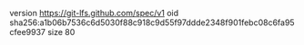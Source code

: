 version https://git-lfs.github.com/spec/v1
oid sha256:a1b06b7536c6d5030f88c918c9d55f97ddde2348f901febc08c6fa95cfee9937
size 80
